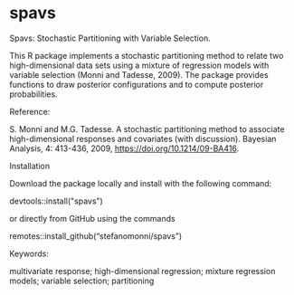 # spavs
Spavs: Stochastic Partitioning with Variable Selection. 

This R package implements a stochastic partitioning method to relate two high-dimensional data sets using a mixture of regression models with variable selection (Monni and Tadesse, 2009). The package provides functions to draw posterior configurations and to compute posterior probabilities.

Reference:

S. Monni and M.G. Tadesse. A stochastic partitioning method to associate high-dimensional responses and covariates (with discussion). Bayesian Analysis, 4: 413-436, 2009,  <https://doi.org/10.1214/09-BA416>.

Installation

Download the package locally and install with the following command:
 
devtools::install("spavs")

or directly from GitHub using the commands

remotes::install_github(“stefanomonni/spavs”)

Keywords:

multivariate response; high-dimensional regression; mixture regression models; variable selection; partitioning
